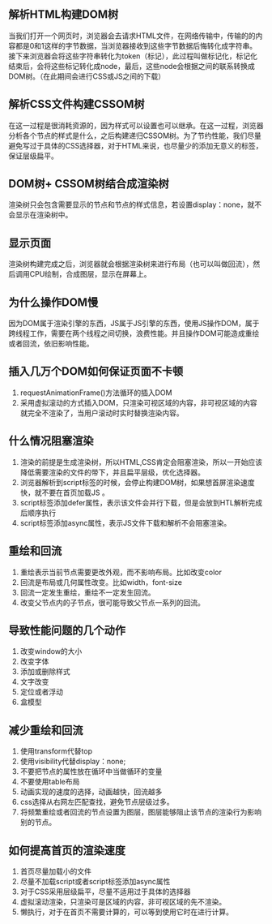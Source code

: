 ## 解析HTML构建DOM树

当我们打开一个网页时，浏览器会去请求HTML文件，在网络传输中，传输的的内容都是0和1这样的字节数据，当浏览器接收到这些字节数据后悔转化成字符串。接下来浏览器会将这些字符串转化为token（标记），此过程叫做标记化，标记化结束后，会将这些标记转化成node，最后，这些node会根据之间的联系转换成DOM树。（在此期间会进行CSS或JS之间的下载）

## 解析CSS文件构建CSSOM树

在这一过程是很消耗资源的，因为样式可以设置也可以继承。在这一过程，浏览器分析各个节点的样式是什么，之后构建递归CSSOM树。为了节约性能，我们尽量避免写过于具体的CSS选择器，对于HTML来说，也尽量少的添加无意义的标签，保证层级扁平。

## DOM树+ CSSOM树结合成渲染树

渲染树只会包含需要显示的节点和节点的样式信息，若设置display：none，就不会显示在渲染树中。

## 显示页面

渲染树构建完成之后，浏览器就会根据渲染树来进行布局（也可以叫做回流），然后调用CPU绘制，合成图层，显示在屏幕上。

## 为什么操作DOM慢

因为DOM属于渲染引擎的东西，JS属于JS引擎的东西，使用JS操作DOM，属于跨线程工作，需要在两个线程之间切换，浪费性能。并且操作DOM可能造成重绘或者回流，依旧影响性能。

## 插入几万个DOM如何保证页面不卡顿

1. requestAnimationFrame()方法循环的插入DOM 
2. 采用虚拟滚动的方式插入DOM，只渲染可视区域的内容，非可视区域的内容就完全不渲染了，当用户滚动时实时替换渲染内容。
  
## 什么情况阻塞渲染

1. 渲染的前提是生成渲染树，所以HTML,CSS肯定会阻塞渲染，所以一开始应该降低需要渲染的文件的带下，并且扁平层级，优化选择器。
2. 浏览器解析到script标签的时候，会停止构建DOM树，如果想首屏渲染速度快，就不要在首页加载JS 。
3. script标签添加defer属性，表示该文件会并行下载，但是会放到HTL解析完成后顺序执行
4. script标签添加async属性，表示JS文件下载和解析不会阻塞渲染。

## 重绘和回流

1. 重绘表示当前节点需要更改外观，而不影响布局。比如改变color
2. 回流是布局或几何属性改变。比如width，font-size
3. 回流一定发生重绘，重绘不一定发生回流。
4. 改变父节点内的子节点，很可能导致父节点一系列的回流。

## 导致性能问题的几个动作
  
1. 改变window的大小
2. 改变字体
3. 添加或删除样式
4. 文字改变
5. 定位或者浮动
6. 盒模型
  
## 减少重绘和回流

1. 使用transform代替top
2. 使用visibility代替display：none;
3. 不要把节点的属性放在循环中当做循环的变量
4. 不要使用table布局
5. 动画实现的速度的选择，动画越快，回流越多
6. css选择从右网左匹配查找，避免节点层级过多。
7. 将频繁重绘或者回流的节点设置为图层，图层能够阻止该节点的渲染行为影响别的节点。
   
## 如何提高首页的渲染速度

1. 首页尽量加载小的文件
2. 尽量不加载script或者script标签添加async属性
3. 对于CSS采用层级扁平，尽量不适用过于具体的选择器
4. 虚拟滚动渲染，只渲染可是区域的内容，非可视区域的先不渲染。
5. 懒执行，对于在首页不需要计算的，可以等到使用它时在进行计算。




